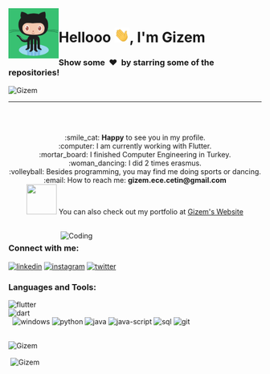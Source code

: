 
<img align="left" alt="Coding" width="100" height="100" src="https://raw.githubusercontent.com/Potential17/Potential17/master/github-logo-octocat-.gif" >
<h1>Hellooo <img src="https://raw.githubusercontent.com/ABSphreak/ABSphreak/master/gifs/Hi.gif" width="30px">, I'm Gizem</h1>
<h3>Show some &nbsp;❤️&nbsp; by starring some of the repositories!</h3>
<p align="left"> <img src="https://komarev.com/ghpvc/?username=gizemececetin&label=Profile%20views&color=129e00&style=plastic" alt="Gizem" /> </p>
<hr>
<br><br>
<p align="center">
:smile_cat: <strong>Happy</strong> to see you in my profile.<br>
:computer: I am currently working with Flutter.<br>
:mortar_board: I finished Computer Engineering in Turkey.<br>
:woman_dancing: I did 2 times erasmus.<br>
:volleyball: Besides programming, you may find me doing sports or dancing.<br>
	 :email: How to reach me: <strong>gizem.ece.cetin@gmail.com</strong> <br>
<img width="60" height="60" src="https://octodex.github.com/images/femalecodertocat.png"/>
	You can also check out my portfolio at <a href="https://gizemececetin.com">Gizem's Website</a>
  
</p>
<br>
<img align="right" alt="Coding" width="400" src="https://camo.githubusercontent.com/6607041227d81f650340ff070cc2843518acad359b57e5bb054a9fb7127aa041/68747470733a2f2f63646e2e6472696262626c652e636f6d2f75736572732f323634363432332f73637265656e73686f74732f353530373139362f636f6d70757465722e676966">

<h3 align="left">Connect with me:</h3>
<p align="left">
		
	
  [<img align="center" src="https://cdn.jsdelivr.net/npm/simple-icons@3.0.1/icons/linkedin.svg" color="purple" alt="linkedin" height="30" width="40" />](https://linkedin.com/in/gizemececetin)
 [<img align="center" src="https://cdn.jsdelivr.net/npm/simple-icons@3.0.1/icons/instagram.svg" background-color="pink" alt="instagram" height="30" width="40" />](https://instagram.com/gizemececetin)
[<img align="center" src="https://cdn.jsdelivr.net/npm/simple-icons@3.0.1/icons/twitter.svg" alt="twitter" height="30" width="40" />](https://twitter.com/gizemececetin)
</p>

<h3 align="left">Languages and Tools:</h3>
<p align="left"> 
    <img src="https://upload.wikimedia.org/wikipedia/commons/1/17/Google-flutter-logo.png" alt="flutter" width="95" height="30"/><br>
	<img src="https://upload.wikimedia.org/wikipedia/commons/a/a4/Dart-logo-wordmark.svg" alt="dart" width="70" height="60"/>
	<br>
&nbsp;
<img src="https://upload.wikimedia.org/wikipedia/commons/thumb/5/5f/Windows_logo_-_2012.svg/1200px-Windows_logo_-_2012.svg.png" alt="windows" width="40" height="40"/>
<img src="https://upload.wikimedia.org/wikipedia/commons/thumb/c/c3/Python-logo-notext.svg/1200px-Python-logo-notext.svg.png" alt="python" width="40" height="40"/>
<img src="https://images.vexels.com/media/users/3/166401/isolated/preview/b82aa7ac3f736dd78570dd3fa3fa9e24-java-programming-language-icon-by-vexels.png" alt="java" width="40" height="40"/>
	<img src="https://upload.wikimedia.org/wikipedia/commons/thumb/b/ba/Javascript_badge.svg/1200px-Javascript_badge.svg.png" alt="java-script" width="40" height="40"/>
<img src="https://cdn2.iconfinder.com/data/icons/programming-50/64/206_programming-sql-data-database-512.png" alt="sql" width="40" height="40"/>


<img src="https://www.vectorlogo.zone/logos/git-scm/git-scm-icon.svg" alt="git" width="40" height="40"/>
<br><br>

<p><img  align="left" src="https://github-readme-stats.vercel.app/api/top-langs?username=gizemececetin&show_icons=true&locale=en&layout=compact" alt="Gizem" /></p>
<br>
<p>&nbsp;<img align="center" src="https://github-readme-stats.vercel.app/api?username=gizemececetin&show_icons=true&locale=en" alt="Gizem" /></p>


<!--
**gizemececetin/gizemececetin** is a ✨ _special_ ✨ repository because its `README.md` (this file) appears on your GitHub profile.

Here are some ideas to get you started:

- 🔭 I’m currently working on ...
- 🌱 I’m currently learning ...
- 👯 I’m looking to collaborate on ...
- 🤔 I’m looking for help with ...
- 💬 Ask me about ...
- 📫 How to reach me: ...
- 😄 Pronouns: ...
- ⚡ Fun fact: ...
-->

